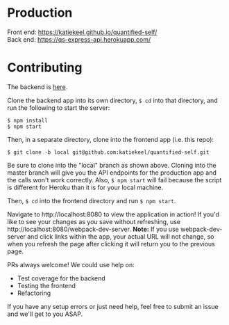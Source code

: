 # Production

Front end: https://katiekeel.github.io/quantified-self/  
Back end: https://qs-express-api.herokuapp.com/

# Contributing

The backend is [here](https://github.com/katiekeel/qs-express-api).

Clone the backend app into its own directory, `$ cd` into that directory, and run the following to start the server:  

`$ npm install`  
`$ npm start`

Then, in a separate directory, clone into the frontend app (i.e. this repo):

`$ git clone -b local git@github.com:katiekeel/quantified-self.git`

Be sure to clone into the "local" branch as shown above. Cloning into the master branch will give you the API endpoints for the production app and the calls won't work correctly. Also, `$ npm start` will fail because the script is different for Heroku than it is for your local machine.  

Then, `$ cd` into the frontend directory and run `$ npm start`.

Navigate to http://localhost:8080 to view the application in action! If you'd like to see your changes as you save without refreshing, use http://localhost:8080/webpack-dev-server. **Note:** If you use webpack-dev-server and click links within the app, your actual URL will not change, so when you refresh the page after clicking it will return you to the previous page.

PRs always welcome! We could use help on:  
- Test coverage for the backend
- Testing the frontend
- Refactoring

If you have any setup errors or just need help, feel free to submit an issue and we'll get to you ASAP.
